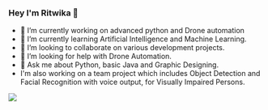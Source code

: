 ### Hey I'm Ritwika 👋

- 🔭 I’m currently working on advanced python and Drone automation
- 🌱 I’m currently learning Artificial Intelligence and Machine Learning.
- 👯 I’m looking to collaborate on various development projects.
- 🤔 I’m looking for help with Drone Automation.
- 💬 Ask me about Python, basic Java and Graphic Designing.
- I'm also working on a team project which includes Object Detection and Facial Recognition with voice output, for Visually Impaired Persons.
 
<img src="https://github-readme-stats.vercel.app/api?username=ritzzcodes&&show_icons=true&title_color=ffffff&icon_color=bb2acf&text_color=daf7dc&bg_color=191915">
